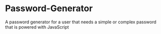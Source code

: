 # Password-Generator
A password generator for a user that needs a simple or complex password that is powered with JavaScript 
